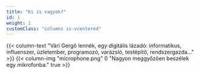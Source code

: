 ```yaml
---
title: "Ki is vagyok?"
id: 1
weight: 1
customClass: "columns is-vcentered"
---
```

{{< column-text "Vári Gergő lennék, egy digitális lázadó: informatikus, influenszer, üzletember, programozó, varázsló, testépítő, rendszergazda..." >}}
{{< column-img "microphone.png" 0 "Nagyon meggyőzően beszélek egy mikrofonba." true >}}
